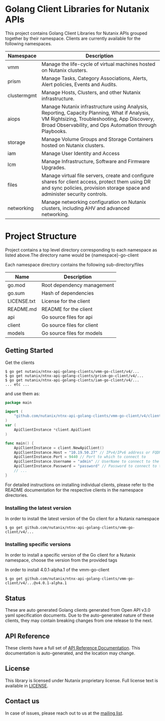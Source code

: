 # Golang Client Libraries for Nutanix APIs

This project contains Golang Client Libraries for Nutanix APIs  grouped together by their namespace. Clients are currently 
available for the following namespaces.

| Namespace    | Description                                                                                         |
|--------------|-----------------------------------------------------------------------------------------------------|
| vmm          | Manage the life-cycle of virtual machines hosted on Nutanix clusters.                                        |
| prism        | Manage Tasks, Category Associations, Alerts, Alert policies, Events and Audits.|
| clustermgmt  | Manage Hosts, Clusters, and other Nutanix infrastructure.                                                    |
| aiops        | Manage Nutanix infrastructure using Analysis, Reporting, Capacity Planning, What if Analysis, VM Rightsizing, Troubleshooting, App Discovery, Broad Observability, and Ops Automation through Playbooks.|
| storage      | Manage Volume Groups and Storage Containers hosted on Nutanix clusters.                                     |
| iam          | Manage User Identity and Access                                                                     |
| lcm          | Manage Infrastructure, Software and Firmware Upgrades.                                                                     |
| files        | Manage virtual file servers, create and configure shares for client access, protect them using DR and sync policies, provision storage space and administer security controls.|                                                                    |
| networking   | Manage networking configuration on Nutanix clusters, including AHV and advanced networking.|                                                                    |

# Project Structure
Project contains a top level directory corresponding to each namespace as listed above.The directory name would be
{namespace}-go-client

Each namespace directory contains the following sub-directory/files

|Name                  | Description                                       |  
|----------------------|---------------------------------------------------|
|go.mod                | Root dependency management                        |
|go.sum                | Hash of dependencies                              |
|LICENSE.txt           | License for the client                            |
|README.md             | README  for the client                            |
|api                   | Go source files for api                           |
|client                | Go source files for client                        |
|models                | Go source files for models                        |


## Getting Started

Get the clients  

```shell
$ go get nutanix/ntnx-api-golang-clients/vmm-go-client/v4/...
$ go get nutanix/ntnx-api-golang-clients/prism-go-client/v4/...
$ go get nutanix/ntnx-api-golang-clients/iam-go-client/v4/...
... etc ...
```

and use them as:

```go
package main

import (
    "github.com/nutanix/ntnx-api-golang-clients/vmm-go-client/v4/client"
)
var (
    ApiClientInstance *client.ApiClient
)

func main() {
    ApiClientInstance = client.NewApiClient()
    ApiClientInstance.Host = "10.19.50.27" // IPv4/IPv6 address or FQDN of the cluster
    ApiClientInstance.Port = 9440 // Port to which to connect to
    ApiClientInstance.Username = "admin" // UserName to connect to the cluster
    ApiClientInstance.Password = "password" // Password to connect to the cluster
    // ...
}
```

For detailed instructions on installing individual clients, please refer to the README documentation for the respective clients in the namespace directories.

### Installing the  latest version
In order to install the latest version of the Go client for a Nutanix namespace

```shell
$ go get github.com/nutanix/ntnx-api-golang-clients/vmm-go-client/v4/...
```

### Installing specific versions
In order to install a specific version of the Go client for a Nutanix namespace, choose the version from the provided tags

In order to install 4.0.1-alpha.1 of the vmm-go-client

```shell
$ go get github.com/nutanix/ntnx-api-golang-clients/vmm-go-client/v4/...@v4.0.1-alpha.1
```

## Status
These are auto generated Golang clients generated from Open API v3.0 yaml specification documents.
Due to the auto-generated nature of these clients, they may contain breaking changes from one release to
the next.

## API Reference
These clients have a full set of [API Reference Documentation](https://developers.nutanix.com/). This documentation is auto-generated, and the location may change.

## License
This library is licensed under Nutanix proprietary license. Full license text is available in [LICENSE](https://developers.nutanix.com/license).

## Contact us
In case of issues, please reach out to us at the [mailing list](mailto:sdk@nutanix.com).
